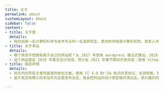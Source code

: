 ```yaml
---
title: 关于
permalink: about
customLayout: About
sidebar: false
content: 
- title: 关于我
  details:
  - 我目前是一名计算机科学与技术专业的一名准研究生，意向的领域是计算机视觉。我本人并不是一个前端开发工作者，只是对前端开发感兴趣，从而给自己开发了这么一个博客网站供自己使用！很多地方为了省事并没有按照开发的规范来开发，典型的小作坊产品，拿不上台面。
- title: 关于本站
  details:
  - 哪个男孩不想拥有属于自己的网站呢？从 2017 年使用 wordpress 傻瓜式建站，2018 年使用 Hexo 建站，2019 年使用了 Vuepress 建站，每一次的建站都在之前的基础上加上了更高的自由度，鉴于能力有限，这次的网站开发任务着重于界面的开发以及实现，下一阶段的网站开发就是从底层下手，毕竟 Vuepress 并不是为博客网站而生，使用起来还是有不少的限制，如果之后能力可以的话，使用 Vue 重写网站。
  - 这个网站是在 2020 年夏天设计完成，预计在 2021 年春节期间开发完成；使用 Vitepress 进行文档渲染，后端使用 Falsk 完成简单的后台工作！同时为了更好的对网站进行管理，我同时也开发了后台管理系统，可以对自己的文章消息进行管理。所有的项目内容都在 GitHub 和码云上面开源了。
- title: 版权声明
  details:
  - 网页内的所有文章均是我的原创文章，使用 CC 4.0 BY-SA 知识共享协议，支持转载，转载请注明此网站内文章链接；我除了在「CSDN」以及「掘金」之外，我没有在任何网站授权发表过文章；所有文章所使用的图片资源在使用的时候已经检查过版权信息，如有遗漏或者侵害了你的利益请及时联系我。
  - 鉴于我没有精力将本站作为主题发布出去，我会把网站的设计原型稿开源出去，感兴趣的同学可以基于原型稿进行开发。

---
```


<AboutPage />